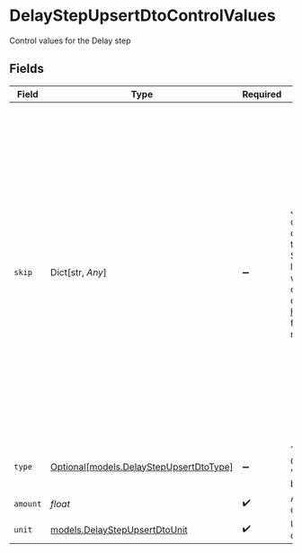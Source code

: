 # DelayStepUpsertDtoControlValues

Control values for the Delay step


## Fields

| Field                                                                                                                                                                                                        | Type                                                                                                                                                                                                         | Required                                                                                                                                                                                                     | Description                                                                                                                                                                                                  | Example                                                                                                                                                                                                      |
| ------------------------------------------------------------------------------------------------------------------------------------------------------------------------------------------------------------ | ------------------------------------------------------------------------------------------------------------------------------------------------------------------------------------------------------------ | ------------------------------------------------------------------------------------------------------------------------------------------------------------------------------------------------------------ | ------------------------------------------------------------------------------------------------------------------------------------------------------------------------------------------------------------ | ------------------------------------------------------------------------------------------------------------------------------------------------------------------------------------------------------------ |
| `skip`                                                                                                                                                                                                       | Dict[str, *Any*]                                                                                                                                                                                             | :heavy_minus_sign:                                                                                                                                                                                           | JSONLogic filter conditions for conditionally skipping the step execution. Supports complex logical operations with AND, OR, and comparison operators. See https://jsonlogic.com/ for full typing reference. | {<br/>"and": [<br/>{<br/>"==": [<br/>{<br/>"var": "payload.tier"<br/>},<br/>"pro"<br/>]<br/>},<br/>{<br/>"==": [<br/>{<br/>"var": "subscriber.data.role"<br/>},<br/>"admin"<br/>]<br/>},<br/>{<br/>"\u003e": [<br/>{<br/>"var": "payload.amount"<br/>},<br/>"4"<br/>]<br/>}<br/>]<br/>} |
| `type`                                                                                                                                                                                                       | [Optional[models.DelayStepUpsertDtoType]](../models/delaystepupsertdtotype.md)                                                                                                                               | :heavy_minus_sign:                                                                                                                                                                                           | Type of the delay. Currently only 'regular' is supported by the schema.                                                                                                                                      |                                                                                                                                                                                                              |
| `amount`                                                                                                                                                                                                     | *float*                                                                                                                                                                                                      | :heavy_check_mark:                                                                                                                                                                                           | Amount of time to delay.                                                                                                                                                                                     |                                                                                                                                                                                                              |
| `unit`                                                                                                                                                                                                       | [models.DelayStepUpsertDtoUnit](../models/delaystepupsertdtounit.md)                                                                                                                                         | :heavy_check_mark:                                                                                                                                                                                           | Unit of time for the delay amount.                                                                                                                                                                           |                                                                                                                                                                                                              |